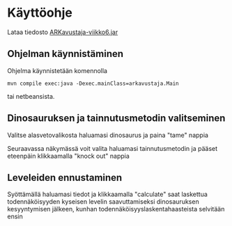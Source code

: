 # Käyttöohje

Lataa tiedosto [ARKavustaja-viikko6.jar](https://github.com/Fimen/ot-harjoitustyo/releases/tag/viikko6)

## Ohjelman käynnistäminen

Ohjelma käynnistetään komennolla 

```
mvn compile exec:java -Dexec.mainClass=arkavustaja.Main
```

tai netbeansista.

## Dinosauruksen ja tainnutusmetodin valitseminen

Valitse alasvetovalikosta haluamasi dinosaurus ja paina "tame" nappia

Seuraavassa näkymässä voit valita haluamasi tainnutusmetodin ja pääset eteenpäin klikkaamalla "knock out" nappia

## Leveleiden ennustaminen

Syöttämällä haluamasi tiedot ja klikkaamalla "calculate" saat laskettua todennäköisyyden kyseisen levelin saavuttamiseksi dinosauruksen kesyyntymisen jälkeen, kunhan todennäköisyyslaskentahaasteista selvitään ensin

